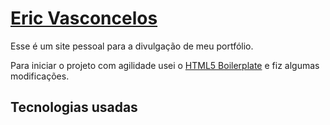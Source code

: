 # [Eric Vasconcelos](http://2re.com.br/ericvasconcelos/)

Esse é um site pessoal para a divulgação de meu portfólio.

Para iniciar o projeto com agilidade usei o [HTML5 Boilerplate](http://html5boilerplate.com) e fiz algumas modificações.

## Tecnologias usadas


